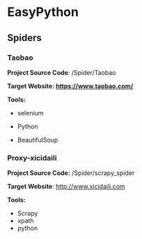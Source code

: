 # EasyPython

## Spiders

### Taobao

**Project Source Code**: /Spider/Taobao

**Target Website: https://www.taobao.com/**

**Tools:**

- selenium

- Python

- BeautifulSoup


### Proxy-xicidaili

**Project Source Code:** /Spider/scrapy_spider

**Target Website**: http://www.xicidaili.com

**Tools:**

- Scrapy
- xpath
- python




